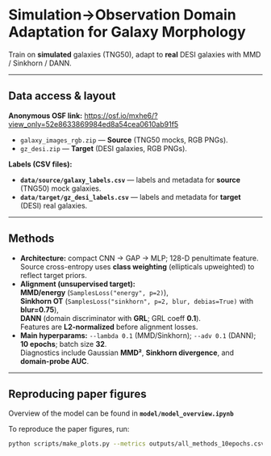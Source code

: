 # Simulation→Observation Domain Adaptation for Galaxy Morphology


Train on **simulated** galaxies (TNG50), adapt to **real** DESI galaxies with MMD / Sinkhorn / DANN. 


---

## Data access & layout

**Anonymous OSF link:** https://osf.io/mxhe6/?view_only=52e8633869984ed8a54cea0610ab91f5

- `galaxy_images_rgb.zip` — **Source** (TNG50 mocks, RGB PNGs).  
- `gz_desi.zip` — **Target** (DESI galaxies, RGB PNGs).  

**Labels (CSV files):**

- **`data/source/galaxy_labels.csv`** — labels and metadata for **source** (TNG50) mock galaxies.
- **`data/target/gz_desi_labels.csv`** — labels and metadata for **target** (DESI) real galaxies.

---

## Methods

- **Architecture:** compact CNN → GAP → MLP; 128-D penultimate feature.  
  Source cross-entropy uses **class weighting** (ellipticals upweighted) to reflect target priors.
- **Alignment (unsupervised target):**  
  **MMD/energy** (`SamplesLoss("energy", p=2)`),  
  **Sinkhorn OT** (`SamplesLoss("sinkhorn", p=2, blur, debias=True)` with **blur=0.75**),  
  **DANN** (domain discriminator with **GRL**; GRL coeff **0.1**).  
  Features are **L2-normalized** before alignment losses.
- **Main hyperparams:** `--lambda 0.1` (MMD/Sinkhorn); `--adv 0.1` (DANN); **10 epochs**; batch size **32**.  
  Diagnostics include Gaussian **MMD²**, **Sinkhorn divergence**, and **domain-probe AUC**.

---

## Reproducing paper figures

Overview of the model can be found in **`model/model_overview.ipynb`**

To reproduce the paper figures, run:

```bash
python scripts/make_plots.py --metrics outputs/all_methods_10epochs.csv --out outputs/figs --small

```
